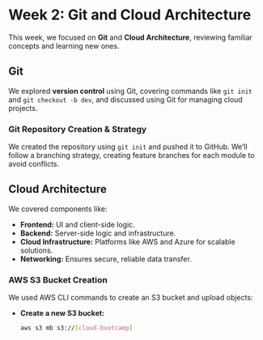 # Week 2: Git and Cloud Architecture

This week, we focused on **Git** and **Cloud Architecture**, reviewing familiar concepts and learning new ones.

## Git
We explored **version control** using Git, covering commands like `git init` and `git checkout -b dev`, and discussed using Git for managing cloud projects.

### Git Repository Creation & Strategy
We created the repository using `git init` and pushed it to GitHub. We’ll follow a branching strategy, creating feature branches for each module to avoid conflicts.

## Cloud Architecture
We covered components like:
- **Frontend:** UI and client-side logic.
- **Backend:** Server-side logic and infrastructure.
- **Cloud Infrastructure:** Platforms like AWS and Azure for scalable solutions.
- **Networking:** Ensures secure, reliable data transfer.

### AWS S3 Bucket Creation
We used AWS CLI commands to create an S3 bucket and upload objects:
- **Create a new S3 bucket:**
  ```bash
  aws s3 mb s3://[cloud-bootcamp]
